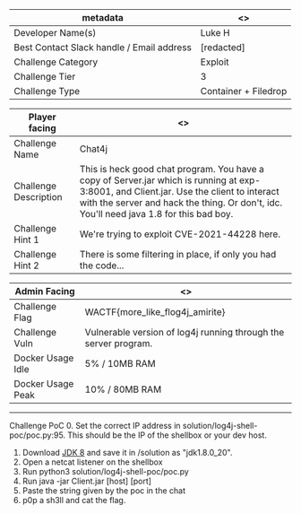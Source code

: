 | metadata | <> |
|--- | --- |
| Developer Name(s) | Luke H |
| Best Contact Slack handle / Email address | [redacted] |
| Challenge Category | Exploit |
| Challenge Tier | 3 |
| Challenge Type | Container + Filedrop |

| Player facing | <> |
|--- | --- |
|Challenge Name | Chat4j |
|Challenge Description | This is heck good chat program. You have a copy of Server.jar which is running at exp-3:8001, and Client.jar. Use the client to interact with the server and hack the thing. Or don't, idc. You'll need java 1.8 for this bad boy.|
|Challenge Hint 1 | We're trying to exploit CVE-2021-44228 here. |
|Challenge Hint 2 | There is some filtering in place, if only you had the code... |

| Admin Facing | <> |
|--- | --- |
|Challenge Flag| WACTF{more_like_flog4j_amirite} |
|Challenge Vuln| Vulnerable version of log4j running through the server program. |
|Docker Usage Idle| 5% / 10MB RAM |
|Docker Usage Peak| 10% / 80MB RAM |
---

Challenge PoC
0. Set the correct IP address in solution/log4j-shell-poc/poc.py:95. This should be the IP of the shellbox or your dev host.
1. Download [JDK 8](https://www.oracle.com/au/java/technologies/javase/javase8-archive-downloads.html) and save it in /solution as "jdk1.8.0_20".
2. Open a netcat listener on the shellbox
3. Run python3 solution/log4j-shell-poc/poc.py
4. Run java -jar Client.jar [host] [port]
5. Paste the string given by the poc in the chat
6. p0p a sh3ll and cat the flag.
